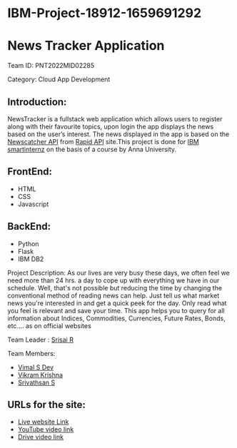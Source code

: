 # IBM-Project-18912-1659691292
# News Tracker Application

Team ID: PNT2022MID02285

Category: Cloud App Development

## Introduction:
NewsTracker is a fullstack web application which allows users to register along with their favourite topics, upon login the app displays the news based on the user’s interest. The news displayed in the app is based on the [Newscatcher API](https://rapidapi.com/newscatcher-api-newscatcher-api-default/api/newscatcher/) from [Rapid API](https://rapidapi.com/hub) site.This project is done for [IBM smartinternz](https://careereducation.smartinternz.com/) on the basis of a course by Anna University.

## FrontEnd:
- HTML
- CSS
- Javascript

## BackEnd:
- Python
- Flask
- IBM DB2

Project Description:
As our lives are very busy these days, we often feel we need more than 24 hrs. a day to cope up with everything we have in our schedule. Well, that's not possible but reducing the time by changing the conventional method of reading news can help. Just tell us what market news you're interested in and get a quick peek for the day. Only read what you feel is relevant and save your time. This app helps you to query for all information about Indices, Commodities, Currencies, Future Rates, Bonds, etc.… as on official websites

Team Leader : [Srisai R](https://github.com/SriSai-R)

Team Members:
* [Vimal S Dev](https://github.com/vimalsdev)
* [Vikram Krishna](https://github.com/vikram-krishna-s)
* [Srivathsan S](https://github.com/srivathsan-hash)

## URLs for the site:
- [Live website Link](http://159.122.178.79:30504/)
- [YouTube video link](https://youtu.be/laQ7uIoJf8Y)
- [Drive video link](https://drive.google.com/file/d/1NhH0HTQcYh8GhbnHlx-UbPhdAfyjchxz/view?usp=share_link)


